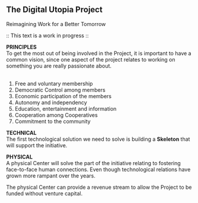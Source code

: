<h2>The Digital Utopia Project</h2>

Reimagining Work for a Better Tomorrow


:: This text is a work in progress ::

<b>PRINCIPLES</b><br>
To get the most out of being involved in the Project, it is important to have a common vision, since one aspect of the project relates to working on something you are really passionate about.
<br><br>
1. Free and voluntary membership<br>
2. Democratic Control among members<br>
3. Economic participation of the members<br>
4. Autonomy and independency<br>
5. Education, entertainment and information<br>
6. Cooperation among Cooperatives<br>
7. Commitment to the community<br>

<b>TECHNICAL</b><br>
The first technological solution we need to solve is building a <b>Skeleton</b> that will support the initiative.  


<b>PHYSICAL</b><br>
A physical Center will solve the part of the initiative relating to fostering face-to-face human connections. Even though technological relations have grown more rampant over the years.

The physical Center can provide a revenue stream to allow the Project to be funded without venture capital.
